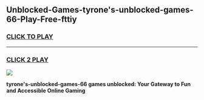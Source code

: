 
## Unblocked-Games-tyrone's-unblocked-games-66-Play-Free-fttiy
<h3>
<a href="https://premium76.site?title=tyrone's-unblocked-games-66&ref=10A">CLICK TO PLAY</a></h3>
<hr>

<h3>
<a href="https://premium76.site?title=tyrone's-unblocked-games-66&ref=10A">CLICK 2 PLAY</a>
  
</h3>

<a href="https://premium76.site?title=tyrone's-unblocked-games-66&ref=10A"><img src="https://clearcache.store/games.png"></a>


**tyrone's-unblocked-games-66 games unblocked: Your Gateway to Fun and Accessible Online Gaming**

